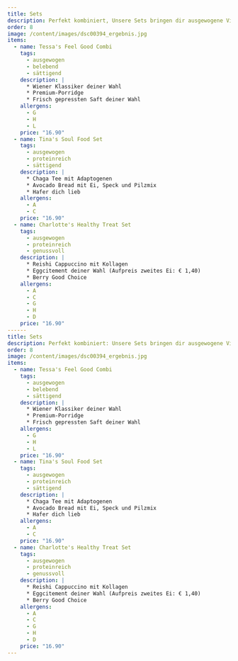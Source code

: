 ```yaml
---
title: Sets
description: Perfekt kombiniert, Unsere Sets bringen dir ausgewogene Vielfalt und Genuss in einem cleveren Paket.
order: 8
image: /content/images/dsc00394_ergebnis.jpg
items:
  - name: Tessa's Feel Good Combi
    tags:
      - ausgewogen
      - belebend
      - sättigend
    description: |
      * Wiener Klassiker deiner Wahl
      * Premium-Porridge
      * Frisch gepressten Saft deiner Wahl
    allergens:
      - G
      - H
      - L
    price: "16.90"
  - name: Tina's Soul Food Set
    tags:
      - ausgewogen
      - proteinreich
      - sättigend
    description: |
      * Chaga Tee mit Adaptogenen
      * Avocado Bread mit Ei, Speck und Pilzmix
      * Hafer dich lieb
    allergens:
      - A
      - C
    price: "16.90"
  - name: Charlotte's Healthy Treat Set
    tags:
      - ausgewogen
      - proteinreich
      - genussvoll
    description: |
      * Reishi Cappuccino mit Kollagen
      * Eggcitement deiner Wahl (Aufpreis zweites Ei: € 1,40)
      * Berry Good Choice
    allergens:
      - A
      - C
      - G
      - H
      - D
    price: "16.90"
------
title: Sets
description: Perfekt kombiniert: Unsere Sets bringen dir ausgewogene Vielfalt und Genuss in einem cleveren Paket.
order: 8
image: /content/images/dsc00394_ergebnis.jpg
items:
  - name: Tessa's Feel Good Combi
    tags:
      - ausgewogen
      - belebend
      - sättigend
    description: |
      * Wiener Klassiker deiner Wahl
      * Premium-Porridge
      * Frisch gepressten Saft deiner Wahl
    allergens:
      - G
      - H
      - L
    price: "16.90"
  - name: Tina's Soul Food Set
    tags:
      - ausgewogen
      - proteinreich
      - sättigend
    description: |
      * Chaga Tee mit Adaptogenen
      * Avocado Bread mit Ei, Speck und Pilzmix
      * Hafer dich lieb
    allergens:
      - A
      - C
    price: "16.90"
  - name: Charlotte's Healthy Treat Set
    tags:
      - ausgewogen
      - proteinreich
      - genussvoll
    description: |
      * Reishi Cappuccino mit Kollagen
      * Eggcitement deiner Wahl (Aufpreis zweites Ei: € 1,40)
      * Berry Good Choice
    allergens:
      - A
      - C
      - G
      - H
      - D
    price: "16.90"
---
```

